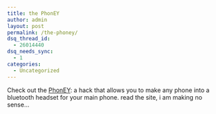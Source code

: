 ```yaml
---
title: the PhonEY
author: admin
layout: post
permalink: /the-phoney/
dsq_thread_id:
  - 26014440
dsq_needs_sync:
  - 1
categories:
  - Uncategorized
---
```

Check out the [PhonEY][1]: a hack that allows you to make any phone into a bluetooth headset for your main phone. read the site, i am making no sense&#8230;

 [1]: http://phoney.4t.com/